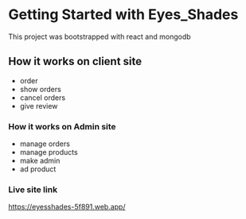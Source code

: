 # Getting Started with Eyes_Shades

This project was bootstrapped with react and mongodb 

## How it works on client site 

- order
- show orders
- cancel orders 
- give review


### How it works on Admin site 

- manage orders
- manage products
- make admin 
- ad product

### Live site link 
https://eyesshades-5f891.web.app/

